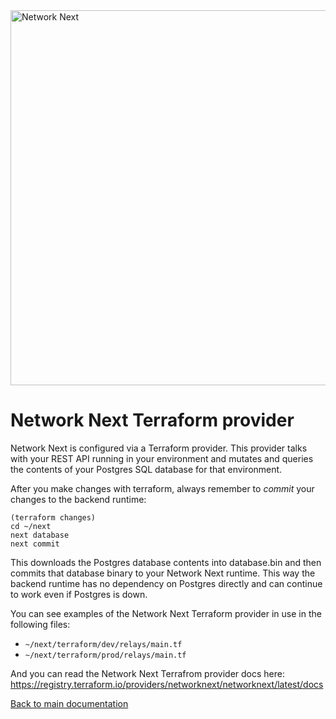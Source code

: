 <img src="https://static.wixstatic.com/media/799fd4_0512b6edaeea4017a35613b4c0e9fc0b~mv2.jpg/v1/fill/w_1200,h_140,al_c,q_80,usm_0.66_1.00_0.01/networknext_logo_colour_black_RGB_tightc.jpg" alt="Network Next" width="600"/>

<br>

# Network Next Terraform provider

Network Next is configured via a Terraform provider. This provider talks with your REST API running in your environment and mutates and queries the contents of your Postgres SQL database for that environment.

After you make changes with terraform, always remember to _commit_ your changes to the backend runtime:

```console
(terraform changes)
cd ~/next
next database
next commit
```

This downloads the Postgres database contents into database.bin and then commits that database binary to your Network Next runtime. This way the backend runtime has no dependency on Postgres directly and can continue to work even if Postgres is down.

You can see examples of the Network Next Terraform provider in use in the following files:

* `~/next/terraform/dev/relays/main.tf`
* `~/next/terraform/prod/relays/main.tf`

And you can read the Network Next Terrafrom provider docs here: https://registry.terraform.io/providers/networknext/networknext/latest/docs

[Back to main documentation](../README.md)
